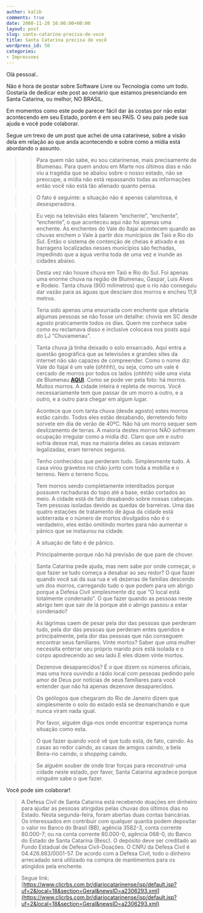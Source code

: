 ```yaml
---
author: kalib
comments: true
date: 2008-11-28 16:06:00+00:00
layout: post
slug: santa-catarina-precisa-de-voce
title: Santa Catarina precisa de você
wordpress_id: 50
categories:
- Impressoes
---
```

Olá pessoal..




Não é hora de postar sobre Software Livre ou Tecnologia como um todo. Gostaria de dedicar este post ao cenário que estamos presenciando em Santa Catarina, ou melhor, NO BRASIL.




Em momentos como este pode parecer fácil dar às costas por não estar acontecendo em seu Estado, porém é em seu PAÍS. O seu país pede sua ajuda e você pode colaborar.




Segue um trexo de um post que achei de uma catarinese, sobre a visão dela em relação ao que anda acontecendo e sobre como a mídia está abordando o assunto.




> 

>
>> Para quem não sabe, eu sou catarinense, mais precisamente de Blumenau. Para quem andou em Marte nos últimos dias e não viu a tragédia que se abalou sobre o nosso estado, não se preocupe, a mídia não está repassando todas as informações então você não está tão alienado quanto pensa.
>> 
>> 

>> 
>> O fato é seguinte: a situação não é apenas calamitosa, é desesperadora.
>> 
>> 

>> 
>> Eu vejo na televisão eles falarem “enchente”, “enchente”, “enchente”, o que aconteceu aqui não foi apenas uma enchente. As enchentes do Vale do Itajaí acontecem quando as chuvas enchem o Vale à partir dos munícipios de Taió e Rio do Sul. Então o sistema de contenção de cheias é ativado e as barragens localizadas nesses municipíos são fechadas, impedindo que a água venha toda de uma vez e inunde as cidades abaixo.
>> 
>> 

>> 
>> Desta vez não houve chuva em Taió e Rio do Sul. Foi apenas uma enorme chuva na região de Blumenau, Gaspar, Luis Alves e Rodeio. Tanta chuva (900 milímetros) que o rio não conseguiu dar vazão para as águas que desciam dos morros e encheu 11,9 metros.
>> 
>> 

>> 
>> Teria sido apenas uma enxurrada com enchente que afetaria algumas pessoas se não fosse um detalhe: chovia em SC desde agosto praticamente todos os dias. Quem me conhece sabe como eu reclamava disso e inclusive colocava nos posts aqui do LJ “Chuvamenau”.
>> 
>> 

>> 
>> Tanta chuva já tinha deixado o solo enxarcado. Aqui entra a questão geográfica que as televisões e grandes sites da internet não são capazes de compreender. Como o nome diz: Vale do Itajaí é um vale (ohhhh), ou seja, como um vale é cercado de morros por todos os lados (ohhhh) vide uma vista de Blumenau [**AQUI**](https://lahy.livejournal.com/www.belasantacatarina.com.br/blumenau/blumenau1.jpg). Como se pode ver pela foto: há morros. Muitos morros. A cidade inteira é repleta de morros. Você necessariamente tem que passar de um morro a outro, e a outro, e a outro para chegar em algum lugar.
>> 
>> 

>> 
>> Acontece que com tanta chuva (desde agosto) estes morros estão caindo. Todos eles estão desabando, derretendo feito sorvete em dia de verão de 40ºC. Não há um morro sequer sem deslizamento de terras. A maioria destes morros NÃO sofreram ocupação irregular como a mídia diz. Claro que um e outro sofria desse mal, mas na maioria deles as casas estavam legalizadas, eram terrenos seguros.
>> 
>> 

>> 
>> Tenho conhecidos que perderam tudo. Simplesmente tudo. A casa virou gravetos no chão junto com toda a mobília e o terreno. Nem o terreno ficou.
>> 
>> 

>> 
>> Tem morros sendo completamente interditados porque possuem rachaduras do topo até a base, estão cortados ao meio. A cidade está de fato desabando sobre nossas cabeças. Tem pessoas isoladas devido as quedas de barreiras. Uma das quatro estações de tratamento de água da cidade está sobterrada e o número de mortos divulgados não é o verdadeiro, eles estão omitindo mortes para não aumentar o pânico que se instaurou na cidade.
>> 
>> 

>> 
>> A situação de fato é de pânico.
>> 
>> 

>> 
>> Principalmente porque não há previsão de que pare de chover.
>> 
>> 

>> 
>> Santa Catarina pede ajuda, mas nem sabe por onde começar, o que fazer se tudo começa a desabar ao seu redor? O que fazer quando você sai da sua rua e vê dezenas de famílias descendo um dos morros, carregando tudo o que podem para um abrigo porque a Defesa Civil simplesmente diz que “O local está totalmente condenado”. O que fazer quando as pessoas neste abrigo tem que sair de lá porque até o abrigo passou a estar condenado?
>> 
>> 

>> 
>> As lágrimas caem de pesar pela dor das pessoas que perderam tudo, pela dor das pessoas que perderam entes queridos e principalmente, pela dor das pessoas que não conseguem encontrar seus famíliares. Vinte mortos? Saber que uma mulher necessita enterrar seu próprio marido pois está isolada e o corpo apodrecendo ao seu lado.E eles dizem vinte mortos.
>> 
>> 

>> 
>> Dezenove desaparecidos? É o que dizem os números oficiais, mas uma hora ouvindo a rádio local com pessoas pedindo pelo amor de Deus por notícias de seus famíliares para você entender que não há apenas dezenove desaparecidos.
>> 
>> 

>> 
>> Os geólogos que chegaram do Rio de Janeiro dizem que simplesmente o solo do estado está se desmanchando e que nunca viram nada igual.
>> 
>> 

>> 
>> Por favor, alguém diga-nos onde encontrar esperança numa situação como esta.
>> 
>> 

>> 
>> O que fazer quando você vê que tudo está, de fato, caindo. As casas ao redor caindo, as casas de amigos caindo, a bela Beira-rio caindo, o shopping caindo.
>> 
>> 

>> 
>> Se alguém souber de onde tirar forças para reconstruir uma cidade neste estado, por favor, Santa Catarina agradece porque ninguém sabe o que fazer.
>> 
>> 

> 
> 





Você pode sim colaborar!




> A Defesa Civil de Santa Catarina está recebendo doações em dinheiro para ajudar as pessoas atingidas pelas chuvas dos últimos dias no Estado. Nesta segunda-feira, foram abertas duas contas bancárias. Os interessados em contribuir com qualquer quantia podem depositar o valor no Banco do Brasil (BB), agência 3582-3, conta corrente 80.000-7; ou na conta corrente 80.000-0, agência 068-0, do Banco do Estado de Santa Catarina (Besc).  O depósito deve ser creditado ao Fundo Estadual de Defesa Civil-Doações. O CNPJ da Defesa Civil é 04.426.883/0001-57. De acordo com a Defesa Civil, todo o dinheiro arrecadado será utilizado na compra de mantimentos para os atingidos pela enchente.
> 
> 

> 
> Segue link: [https://www.clicrbs.com.br/diariocatarinense/jsp/default.jsp?uf=2&local=18&section=Geral&newsID=a2306293.xml](https://www.clicrbs.com.br/diariocatarinense/jsp/default.jsp?uf=2&local=18&section=Geral&newsID=a2306293.xml)
> 
> 




